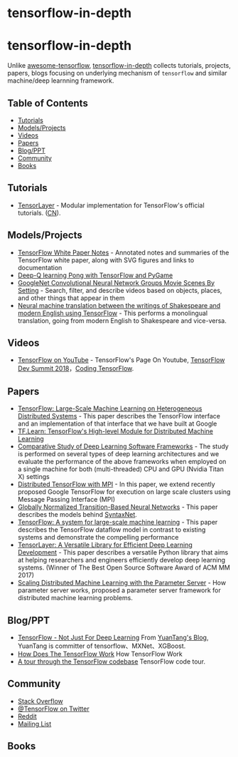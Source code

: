 # tensorflow-in-depth

# tensorflow-in-depth
Unlike [awesome-tensorflow](https://github.com/jtoy/awesome-tensorflow), [tensorflow-in-depth](https://github.com/u2takey/tensorflow-in-depth) collects tutorials, projects, papers, blogs focusing on underlying mechanism of `tensorflow` and similar machine/deep learnning framework.

## Table of Contents

<!-- MarkdownTOC depth=4 -->
- [Tutorials](#github-tutorials)
- [Models/Projects](#github-projects)
- [Videos](#video)
- [Papers](#papers)
- [Blog/PPT](#blogs)
- [Community](#community)
- [Books](#books)
<!-- /MarkdownTOC -->


<a name="github-tutorials" />

## Tutorials

* [TensorLayer](http://tensorlayer.readthedocs.io/en/latest/user/tutorial.html) - Modular implementation for TensorFlow's official tutorials. ([CN](https://tensorlayercn.readthedocs.io/zh/latest/user/tutorial.html)).

<a name="github-projects" />

## Models/Projects

* [TensorFlow White Paper Notes](https://github.com/samjabrahams/tensorflow-white-paper-notes) - Annotated notes and summaries of the TensorFlow white paper, along with SVG figures and links to documentation
* [Deep-Q learning Pong with TensorFlow and PyGame](http://www.danielslater.net/2016/03/deep-q-learning-pong-with-tensorflow.html)
* [GoogleNet Convolutional Neural Network Groups Movie Scenes By Setting](https://github.com/agermanidis/thingscoop) - Search, filter, and describe videos based on objects, places, and other things that appear in them
* [Neural machine translation between the writings of Shakespeare and modern English using TensorFlow](https://github.com/tokestermw/tensorflow-shakespeare) - This performs a monolingual translation, going from modern English to Shakespeare and vice-versa.



<a name="video" />

## Videos
* [TensorFlow on YouTube](https://www.youtube.com/tensorflow) - TensorFlow's Page On Youtube, [TensorFlow Dev Summit 2018](https://www.youtube.com/playlist?list=PLQY2H8rRoyvxjVx3zfw4vA4cvlKogyLNN)，[Coding TensorFlow](https://www.youtube.com/playlist?list=PLQY2H8rRoyvwLbzbnKJ59NkZvQAW9wLbx).

<a name="papers" />

## Papers

* [TensorFlow: Large-Scale Machine Learning on Heterogeneous Distributed Systems](http://download.tensorflow.org/paper/whitepaper2015.pdf) - This paper describes the TensorFlow interface and an implementation of that interface that we have built at Google
* [TF.Learn: TensorFlow's High-level Module for Distributed Machine Learning](https://arxiv.org/abs/1612.04251)
* [Comparative Study of Deep Learning Software Frameworks](http://arxiv.org/abs/1511.06435) - The study is performed on several types of deep learning architectures and we evaluate the performance of the above frameworks when employed on a single machine for both (multi-threaded) CPU and GPU (Nvidia Titan X) settings
* [Distributed TensorFlow with MPI](http://arxiv.org/abs/1603.02339) - In this paper, we extend recently proposed Google TensorFlow for execution on large scale clusters using Message Passing Interface (MPI)
* [Globally Normalized Transition-Based Neural Networks](http://arxiv.org/abs/1603.06042) - This paper describes the models behind [SyntaxNet](https://github.com/tensorflow/models/tree/master/syntaxnet).
* [TensorFlow: A system for large-scale machine learning](https://arxiv.org/abs/1605.08695) - This paper describes the TensorFlow dataflow model in contrast to existing systems and demonstrate the compelling performance
* [TensorLayer: A Versatile Library for Efficient Deep Learning Development](https://arxiv.org/abs/1707.08551) - This paper describes a versatile Python library that aims at helping researchers and engineers efficiently develop deep learning systems. (Winner of The Best Open Source Software Award of ACM MM 2017)
* [Scaling Distributed Machine Learning with the Parameter Server](https://www.cs.cmu.edu/~dga/papers/osdi14-paper-li_mu.pdf) - How parameter server works, proposed a parameter server framework for distributed machine learning problems.

<a name="blogs" />

## Blog/PPT

* [TensorFlow - Not Just For Deep Learning](http://terrytangyuan.github.io/2016/08/06/tensorflow-not-just-deep-learning/) From [YuanTang's Blog](https://terrytangyuan.github.io/), YuanTang is committer of tensorflow、MXNet、XGBoost.
* [How Does The TensorFlow Work](https://www.letslearnai.com/2018/02/02/how-does-the-machine-learning-library-tensorflow-work.html) How TensorFlow Work
* [A tour through the TensorFlow codebase](http://public.kevinrobinsonblog.com/docs/A%20tour%20through%20the%20TensorFlow%20codebase%20-%20v4.pdf) TensorFlow code tour.


<a name="community" />

## Community

* [Stack Overflow](http://stackoverflow.com/questions/tagged/tensorflow)
* [@TensorFlow on Twitter](https://twitter.com/tensorflow)
* [Reddit](https://www.reddit.com/r/tensorflow)
* [Mailing List](https://groups.google.com/a/tensorflow.org/forum/#!forum/discuss)

<a name="books" />

## Books




